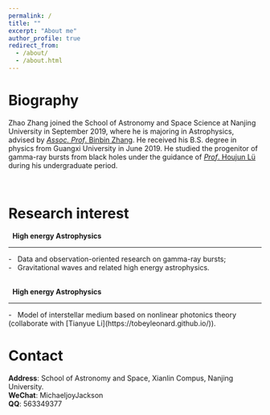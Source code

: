 ```yaml
---
permalink: /
title: ""
excerpt: "About me"
author_profile: true
redirect_from: 
  - /about/
  - /about.html
---
```


Biography
======
Zhao Zhang joined the School of Astronomy and Space Science at Nanjing University in September 2019, where he is majoring in Astrophysics, advised by [*Assoc. Prof*. Binbin Zhang](https://astronomylab.nju.edu.cn/English/Faculty/Associateprofessors/20210207/i187831.html). He received his B.S. degree in physics from Guangxi University in June 2019. He studied the progenitor of gamma-ray bursts from black holes under the guidance of [*Prof*. Houjun Lü](https://astro.gxu.edu.cn/info/1047/1081.htm) during his undergraduate period.

<!-- __Update: I will be joining Stanford University as a Ph.D. student in Fall 2021!__ -->

<br/>

Research interest
======


&nbsp; __High energy Astrophysics__<br/>
<hr/>
- &nbsp; Data and observation-oriented research on gamma-ray bursts; <br/>
- &nbsp; Gravitational waves and related high energy astrophysics. <br/> 

<br/>

&nbsp; __High energy Astrophysics__<br/>
<hr/>
- &nbsp; Model of interstellar medium based on nonlinear photonics theory (collaborate with [Tianyue Li](https://tobeyleonard.github.io/)). <br/> 

<!-- <div>
<div style="font-size:14pt"><strong>High energy Astrophysics</strong></div>
  <hr/> -->
<!-- </div>
<div style="font-size:11pt">
<p align = "justify">Data and observation-oriented research on gamma-ray bursts; <br/>
                    Gravitational waves and related high energy astrophysics.</p>
                    </div> -->
                    

<!-- <div>
<div style="font-size:14pt"><strong>Astrophotonics </strong></div>
  <hr/> -->
<!-- </div>
<div style="font-size:11pt">
<p align = "justify">Model of interstellar medium based on nonlinear photonics theory.</p>
 </div> -->

<!-- &nbsp; justify">Model of interstellar medium based on nonlinear photonics theory (collaborate with [Tianyue Li @NJU](https://tobeyleonard.github.io/)); <br/>


<br/> -->



<!-- Industry Experience
======
<img width="90" align="left" src="../images/adobe-logo.png"/>

&nbsp; __Creative Intelligence Lab, Adobe Research__<br/>
&nbsp; Research Intern with Dr. [Danny Kaufman](http://dannykaufman.io/)<br/>
&nbsp; *<h style="color:rgb(150, 150, 150);font-size:16px">Project: Multi-Resolution Simulation</h> <br/>*
&nbsp; &nbsp; &nbsp; &nbsp; &nbsp; &nbsp; &nbsp; &nbsp; &nbsp; &nbsp; &nbsp; &nbsp; &nbsp;
&nbsp; &nbsp; &nbsp; &nbsp; &nbsp; &nbsp; &nbsp; &nbsp; &nbsp; &nbsp; &nbsp; &nbsp; &nbsp; &nbsp;
&nbsp; &nbsp; &nbsp; &nbsp; &nbsp; &nbsp; &nbsp; &nbsp; &nbsp; &nbsp; &nbsp; &nbsp; &nbsp;&nbsp; &nbsp; &nbsp; &nbsp; &nbsp; &nbsp; &nbsp; &nbsp; &nbsp; &nbsp; &nbsp; &nbsp;May 2021 - Aug. 2021<br/>
<br/>

<img width="90" align="left" src="../images/adobe-logo.png"/>

&nbsp; __Emerging Graphics Group, Adobe Research__<br/>
&nbsp; Research Intern with Dr. [Qi Sun](https://qisun.me/)<br/>
&nbsp; *<h style="color:rgb(150, 150, 150);font-size:16px">Project: Skin Modeling</h> <br/>*
&nbsp; &nbsp; &nbsp; &nbsp; &nbsp; &nbsp; &nbsp; &nbsp; &nbsp; &nbsp; &nbsp; &nbsp; &nbsp;
&nbsp; &nbsp; &nbsp; &nbsp; &nbsp; &nbsp; &nbsp; &nbsp; &nbsp; &nbsp; &nbsp; &nbsp; &nbsp; &nbsp;
&nbsp; &nbsp; &nbsp; &nbsp; &nbsp; &nbsp; &nbsp; &nbsp; &nbsp; &nbsp; &nbsp; &nbsp; &nbsp;&nbsp; &nbsp; &nbsp; &nbsp; &nbsp; &nbsp; &nbsp; &nbsp; &nbsp; &nbsp; &nbsp;June 2020 - Sept. 2020<br/>

<br/> -->

<!-- Teaching Experience
======
&#9679; __Teaching Assistant__, University of Toronto<br/>
&nbsp; &nbsp; [CSC419/2520 Geometry Processing](https://github.com/alecjacobson/geometry-processing-csc2520) with Prof. [Alec Jacobson](https://www.cs.toronto.edu/~jacobson/)
&nbsp; &nbsp; &nbsp; &nbsp; &nbsp; &nbsp; &nbsp; &nbsp; Sept. 2020 - Jan. 2021<br/>

<br/> -->

<!-- Selected Projects
======
<div>
<div style="font-size:12pt"><strong>Fast Support Reduction</strong></div>
</div>
<div style="font-size:10pt"> In layer-based 3D fabrication, supporting structures are fabricated
to support overhanging regions yet discarded later. Reducing supports
saves both time and material cost. In this project, we propose 
a real-time skinning-based method to slim down the
supporting structure while maintaining a detailed-preserved and semantically meaningful geometry.
We achieve this by optimizing a set of performance objectives and searching globally in
the subspace spanned by the joint handles. Artifacts e.g. self-intersection can be effectively avoided.
Our method is implemented via OpenGL shaders and has potential to be
employed as a structural prototyping tool that facilitates model design and fabrication. </div>
<img width="100%" src="../images/bb-bunny.jpg"/> -->



Contact
======
__Address__: School of Astronomy and Space, Xianlin Compus, Nanjing University.
<br/>
__WeChat__: MichaeljoyJackson
<br/>
__QQ__: 563349377

